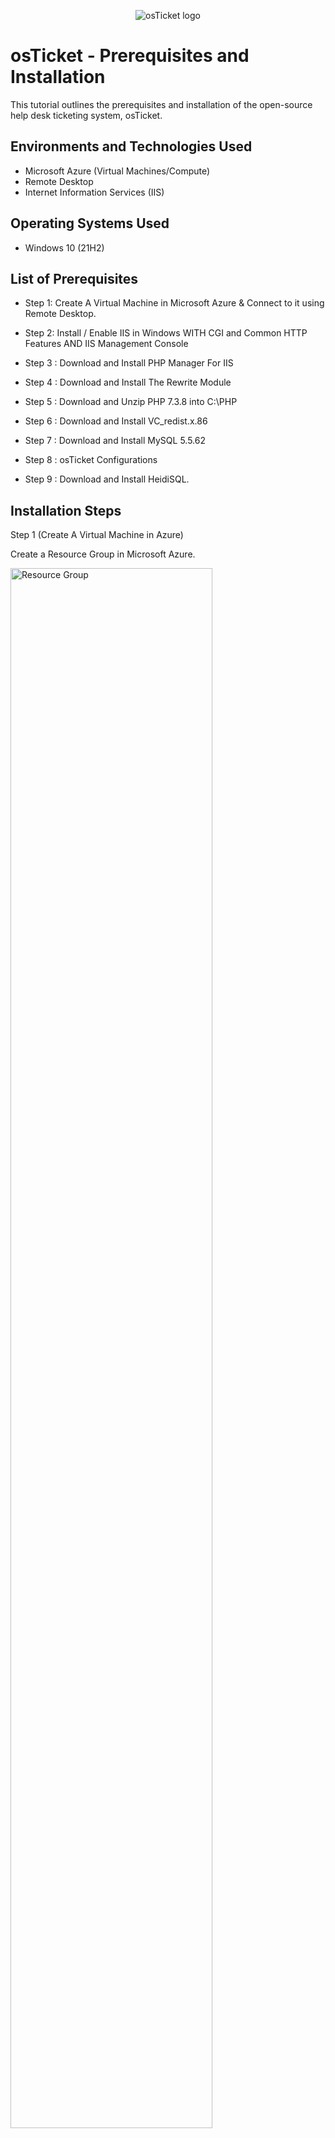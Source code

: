 <p align="center">
<img src="https://i.imgur.com/Clzj7Xs.png" alt="osTicket logo"/>
</p>

<h1>osTicket - Prerequisites and Installation</h1>
This tutorial outlines the prerequisites and installation of the open-source help desk ticketing system, osTicket.<br />



<h2>Environments and Technologies Used</h2>

- Microsoft Azure (Virtual Machines/Compute)
- Remote Desktop
- Internet Information Services (IIS)

<h2>Operating Systems Used </h2>

- Windows 10</b> (21H2)

<h2>List of Prerequisites</h2>

- Step 1: Create A Virtual Machine in Microsoft Azure & Connect to it using Remote Desktop.
- Step 2: Install / Enable IIS in Windows WITH CGI and Common HTTP Features AND IIS Management Console

- Step 3 : Download and Install PHP Manager For IIS
- Step 4 : Download and Install The Rewrite Module 
- Step 5 : Download and Unzip PHP 7.3.8 into C:\PHP
- Step 6 : Download and Install VC_redist.x.86
- Step 7 : Download and Install MySQL 5.5.62 
- Step 8 : osTicket Configurations
- Step 9 : Download and Install HeidiSQL.


<h2>Installation Steps</h2>

<p>

Step 1
(Create A Virtual Machine in Azure)

Create a Resource Group in Microsoft Azure.

<img src="https://i.imgur.com/okNRsTh.png" height="80%" width="80%" alt="Resource Group"/>

<img src="https://i.imgur.com/2rCx3UJ.png" height="80%" width="80%" alt="Resource Group"/>

</p>

Then create a Windows 10 Virtual Machine (VM) with 2-4 Virtual CPUs, called VM-osticket to lay within that Resource Group. 
<p

<p>
<img src="https://i.imgur.com/gt5KhtC.png" height="80%" width="80%" alt="Disk Sanitization Steps"/>

<img src="https://i.imgur.com/SrWGqmq.png" height="80%" width="80%" alt="Disk Sanitization Steps"/>

<img src="https://i.imgur.com/AUxJMiN.png" height="80%" width="80%" alt="Disk Sanitization Steps"/>

<img src="https://i.imgur.com/kdjEqrX.png" height="80%" width="80%" alt="Disk Sanitization Steps"/>

<img src="https://i.imgur.com/uRcsqcl.png" height="80%" width="80%" alt="Disk Sanitization Steps"/>

</p>

Once we have created our Virtual machine, we would connect to it in Microsoft Remote Desktop using the Virtual Machines Public IP address. 

<p>


</p>
<br />

<p>
  
<img src="https://i.imgur.com/5EkKrFU.png" height="80%" width="80%" alt="Disk Sanitization Steps"/>

<img src="https://i.imgur.com/AByg8Xg.png" height="80%" width="80%" alt="Disk Sanitization Steps"/>

<img src="https://i.imgur.com/KOqJL2y.png" height="80%" width="80%" alt="Disk Sanitization Steps"/>

<img src="https://i.imgur.com/PNOWPnR.png" height="80%" width="80%" alt="Disk Sanitization Steps"/>

  
</p>



<p>
Step 2
  
Install / Enable IIS in Windows WITH CGI and Common HTTP Features AND IIS Management Console
</p>
<br />

<p>
  

  <img src="https://i.imgur.com/sHFV8lQ.png" height="80%" width="80%" alt="Disk Sanitization Steps"/>
  
  <img src="https://i.imgur.com/dMnDoBw.png" height="80%" width="80%" alt="Disk Sanitization Steps"/>
  

  <img src="https://i.imgur.com/Jd5foko.png" height="80%" width="80%" alt="Disk Sanitization Steps"/>

  <img src="https://i.imgur.com/vguSkT4.png" height="80%" width="80%" alt="Disk Sanitization Steps"/>

  <img src="https://i.imgur.com/4wsZeWB.png" height="80%" width="80%" alt="Disk Sanitization Steps"/>

  <img src="https://i.imgur.com/ZsC70EO.png" height="80%" width="80%" alt="Disk Sanitization Steps"/>

  <img src="https://i.imgur.com/NUB76Ff.png" height="80%" width="80%" alt="Disk Sanitization Steps"/>

  <img src="https://i.imgur.com/jlnx45f.png" height="80%" width="80%" alt="Disk Sanitization Steps"/>

  <img src="https://i.imgur.com/G6jC2fs.png" height="80%" width="80%" alt="Disk Sanitization Steps"/>
</p>



<p>
Step 3
  
Download and Install PHP Manager For IIS
</p>
<br />


<p>
<img src="https://i.imgur.com/rkkHvHK.png" height="80%" width="80%" alt="Disk Sanitization Steps"/>
</p>
<p>
  
Step 4: Download and Install The Rewrite Module 

</p>
<br />

<p>
<img src="https://i.imgur.com/geaxli9.png" height="80%" width="80%" alt="Disk Sanitization Steps"/>

<img src="https://i.imgur.com/u6mcpbg.png" height="80%" width="80%" alt="Disk Sanitization Steps"/>

<img src="https://i.imgur.com/ZYKRPUQ.png" height="80%" width="80%" alt="Disk Sanitization Steps"/>

<p>
Create a New PHP File on the C:\PHP
</p>


<img src="https://i.imgur.com/77nfLGF.png" height="80%" width="80%" alt="Disk Sanitization Steps"/>

<img src="https://i.imgur.com/snXkw4j.png" height="80%" width="80%" alt="Disk Sanitization Steps"/>

</p>

<p>
Step 5
  
Download and Unzip PHP 7.3.8 into C:\PHP
</p>
<br />


<p>
  
<img src="https://i.imgur.com/7JPbHmn.png" height="80%" width="80%" alt="Disk Sanitization Steps"/>

<img src="https://i.imgur.com/saEWoXX.png" height="80%" width="80%" alt="Disk Sanitization Steps"/>

<img src="https://i.imgur.com/RoVgulS.png" height="80%" width="80%" alt="Disk Sanitization Steps"/>

</p>

<p>
Step 6
  
Download and Install VC_redist.x.86
</p>
<p>

  <img src="https://i.imgur.com/JQNMhf7.png" height="80%" width="80%" alt="Disk Sanitization Steps"/>

  <img src="https://i.imgur.com/JlRgPPY.png" height="80%" width="80%" alt="Disk Sanitization Steps"/>
  
Step 7
  
Download and Install MySQL 5.5.62 
</p>

<img src="https://i.imgur.com/horNyBU.png" height="80%" width="80%" alt="Disk Sanitization Steps"/>

<img src="https://i.imgur.com/NdckPlk.png" height="80%" width="80%" alt="Disk Sanitization Steps"/>

<img src="https://i.imgur.com/tFXz1RU.png" height="80%" width="80%" alt="Disk Sanitization Steps"/>

<img src="https://i.imgur.com/h1FnaAA.png" height="80%" width="80%" alt="Disk Sanitization Steps"/>

<img src="https://i.imgur.com/8S3kcz0.png" height="80%" width="80%" alt="Disk Sanitization Steps"/>

<img src="https://i.imgur.com/YZlVoFP.png" height="80%" width="80%" alt="Disk Sanitization Steps"/>

<p>
Step 8
  
Configurations
</p>

<p>
  
Open IIS as an Admin
  
<img src="https://i.imgur.com/W5e0Wok.png" height="80%" width="80%" alt="Disk Sanitization Steps"/>

Register PHP from within IIS

<img src="https://i.imgur.com/QZlGC2w.png" height="80%" width="80%" alt="Disk Sanitization Steps"/>

Reload IIS (Open IIS, Stop and Start the server)

Download and Install osTicket v1.15.8
Extract and copy “upload” folder to c:\inetpub\wwwroot
Within c:\inetpub\wwwroot, Rename “upload” to “osTicket”

<img src="https://i.imgur.com/swsDAje.png" height="80%" width="80%" alt="Disk Sanitization Steps"/>


<img src="https://i.imgur.com/XpCzeFx.png" height="80%" width="80%" alt="Disk Sanitization Steps"/>

Reload IIS (Open IIS, Stop and Start the server)

Go to sites -> Default -> osTicket
On the right, click “Browse *:80”

<img src="https://i.imgur.com/stOR9p5.png" height="80%" width="80%" alt="Disk Sanitization Steps"/>

<img src="https://i.imgur.com/eQPw7F5.png" height="80%" width="80%" alt="Disk Sanitization Steps"/>

<img src="https://i.imgur.com/v3Dj0lM.png" height="80%" width="80%" alt="Disk Sanitization Steps"/>

Note that some extensions are not enabled
Go back to IIS, sites -> Default -> osTicket
Double-click PHP Manager
Click “Enable or disable an extension”

Enable: php_imap.dll

Enable: php_intl.dll

Enable: php_opcache.dll


<img src="https://i.imgur.com/bjCbDKi.png" height="80%" width="80%" alt="Disk Sanitization Steps"/>

<img src="https://i.imgur.com/BUG46lv.png" height="80%" width="80%" alt="Disk Sanitization Steps"/>



Refresh the osTicket site in your browse, observe the changes

Rename: ost-config.php
From: C:\inetpub\wwwroot\osTicket\include\ost-sampleconfig.php
To: C:\inetpub\wwwroot\osTicket\include\ost-config.php

<img src="https://i.imgur.com/rxuLJ4J.png" height="80%" width="80%" alt="Disk Sanitization Steps"/>


Assign Permissions: ost-config.php

Disable inheritance -> Remove All

New Permissions -> Everyone -> All

<img src="https://i.imgur.com/M006OTS.png" height="80%" width="80%" alt="Disk Sanitization Steps"/>

<img src="https://i.imgur.com/kTXeWTX.png" height="80%" width="80%" alt="Disk Sanitization Steps"/>

<img src="https://i.imgur.com/OSPt1Rr.png" height="80%" width="80%" alt="Disk Sanitization Steps"/>

<img src="https://i.imgur.com/wfWcyhD.png" height="80%" width="80%" alt="Disk Sanitization Steps"/>


<img src="https://i.imgur.com/XLPFmW7.png" height="80%" width="80%" alt="Disk Sanitization Steps"/>

<img src="https://i.imgur.com/mhzZv6j.png" height="80%" width="80%" alt="Disk Sanitization Steps"/>


Continue Setting up osTicket in the browser (click Continue)

<img src="https://i.imgur.com/nmQeF9B.png" height="80%" width="80%" alt="Disk Sanitization Steps"/>

<img src="https://i.imgur.com/fuwho9h.png" height="80%" width="80%" alt="Disk Sanitization Steps"/>


</p>


<p>
Step 9
  
Download and Install HeidiSQL.
</p>

<img src="https://i.imgur.com/T5jmOgB.png" height="80%" width="80%" alt="Disk Sanitization Steps"/>

<img src="https://i.imgur.com/3UuIlq4.png" height="80%" width="80%" alt="Disk Sanitization Steps"/>

<img src="https://i.imgur.com/Cl2sL2v.png" height="80%" width="80%" alt="Disk Sanitization Steps"/>

<img src="https://i.imgur.com/L9Fdjq4.png" height="80%" width="80%" alt="Disk Sanitization Steps"/>


<p>
Open Heidi SQL - Create a new session,

Connect to the session - Create a database called “osTicket”



<img src="https://i.imgur.com/XBxg9ca.png" height="80%" width="80%" alt="Disk Sanitization Steps"/>


<img src="https://i.imgur.com/Ex7HxA6.png" height="80%" width="80%" alt="Disk Sanitization Steps"/>



<img src="https://i.imgur.com/71duMGG.png" height="80%" width="80%" alt="Disk Sanitization Steps"/>


Continue Setting up osticket in the browser

<img src="https://i.imgur.com/8QmTNpJ.png" height="80%" width="80%" alt="Disk Sanitization Steps"/>

MySQL Database: osTicket


MySQL Username: root


MySQL Password: Password1


Click “Install Now!”

</p>


<p>

  
Congratulations, hopefully it is installed with no errors!


<img src="https://i.imgur.com/QQzKat7.png" height="80%" width="80%" alt="Disk Sanitization Steps"/>

Help desk login page

<img src="https://i.imgur.com/Z2k4kUr.jpg" height="80%" width="80%" alt="Disk Sanitization Steps"/>


End Users osTicket URL


<img src="https://i.imgur.com/mA1hQ43.png" height="80%" width="80%" alt="Disk Sanitization Steps"/>

</p>

<br />
